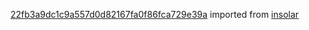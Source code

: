 [22fb3a9dc1c9a557d0d82167fa0f86fca729e39a](https://github.com/insolar/insolar/commit/22fb3a9dc1c9a557d0d82167fa0f86fca729e39a) imported from [insolar](https://github.com/insolar/insolar)
